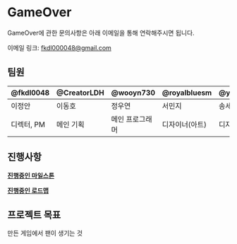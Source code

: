 # GameOver

GameOver에 관한 문의사항은 아래 이메일을 통해 연락해주시면 됩니다.

이메일 링크: <fkdl000048@gmail.com>

## 팀원

| @fkdl0048 | @CreatorLDH | @wooyn730 | @royalbluesm | @yanggang3 | @Songkihwa |
|--------|--------|--------|--------|--------|--------|
| 이정안 | 이동호 | 정우연 | 서민지 | 송세화 | 송기화 |
| 디렉터, PM | 메인 기획 | 메인 프로그래머 | 디자이너(아트) | 디자이너(아트) | 사운드 디자이너 |

## 진행사항

[**진행중인 마일스톤**](https://github.com/GG-Studio-990001/GameOver/milestones)

[**진행중인 로드맵**](https://github.com/orgs/GG-Studio-990001/projects/1)

## 프로젝트 목표

만든 게임에서 팬이 생기는 것